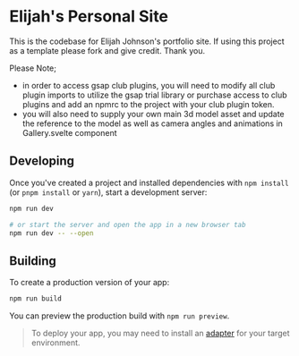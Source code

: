 # Elijah's Personal Site

This is the codebase for Elijah Johnson's portfolio site. If using this project as a template please fork and give credit. Thank you.

Please Note; 
- in order to access gsap club plugins, you will need to modify all club plugin imports to utilize the gsap trial library or purchase access to club plugins and add an npmrc to the project with your club plugin token.
- you will also need to supply your own main 3d model asset and update the reference to the model as well as camera angles and animations in Gallery.svelte component

## Developing

Once you've created a project and installed dependencies with `npm install` (or `pnpm install` or `yarn`), start a development server:

```bash
npm run dev

# or start the server and open the app in a new browser tab
npm run dev -- --open
```

## Building

To create a production version of your app:

```bash
npm run build
```

You can preview the production build with `npm run preview`.

> To deploy your app, you may need to install an [adapter](https://kit.svelte.dev/docs/adapters) for your target environment.
